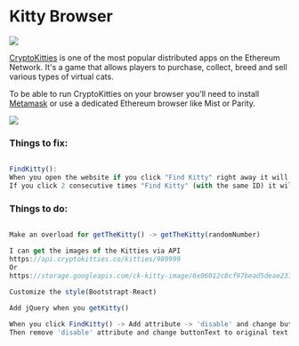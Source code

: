 # Kitty Browser

![](https://i.imgur.com/A7D2gMb.png)

[CryptoKitties](http://cryptokitties.co) is one of the most popular distributed apps on the Ethereum Network. It's a game that allows players to purchase, collect, breed and sell various types of virtual cats.

To be able to run CryptoKitties on your browser you'll need to install [Metamask](http://metamask.io/) or use a dedicated Ethereum browser like Mist or Parity.

![](https://i.imgur.com/FcIPrMw.gif)


### Things to fix:

```Javascript

FindKitty():
When you open the website if you click "Find Kitty" right away it will throw an error, since the state has not change yet.
If you click 2 consecutive times "Find Kitty" (with the same ID) it will throw the same error.

```

### Things to do:

```Javascript

Make an overload for getTheKitty() -> getTheKitty(randomNumber)

I can get the images of the Kitties via API 
https://api.cryptokitties.co/kitties/989999
Or
https://storage.googleapis.com/ck-kitty-image/0x06012c8cf97bead5deae237070f9587f8e7a266d/989999.svg
 
Customize the style(Bootstrapt-React)

Add jQuery when you getKitty()

When you click FindKitty() -> Add attribute -> 'disable' and change button -> text to "Loading.."
Then remove 'disable' attribute and change buttonText to original text after promise is complete.
```
